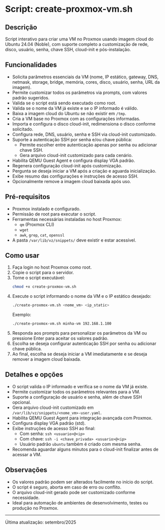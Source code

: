 
# Script: create-proxmox-vm.sh

## Descrição

Script interativo para criar uma VM no Proxmox usando imagem cloud do Ubuntu 24.04 (Noble), com suporte completo a customização de rede, disco, usuário, senha, chave SSH, cloud-init e pós-instalação.

## Funcionalidades

- Solicita parâmetros essenciais da VM (nome, IP estático, gateway, DNS, netmask, storage, bridge, memória, cores, disco, usuário, senha, URL da imagem).
- Permite customizar todos os parâmetros via prompts, com valores padrão sugeridos.
- Valida se o script está sendo executado como root.
- Valida se o nome da VM já existe e se o IP informado é válido.
- Baixa a imagem cloud do Ubuntu se não existir em `/tmp`.
- Cria a VM base no Proxmox com as configurações informadas.
- Importa e configura o disco cloud-init, redimensiona o disco conforme solicitado.
- Configura rede, DNS, usuário, senha e SSH via cloud-init customizado.
- Suporte a autenticação SSH por senha e/ou chave pública:
   - Permite escolher entre autenticação apenas por senha ou adicionar chave SSH.
   - Gera arquivo cloud-init customizado para cada cenário.
- Habilita QEMU Guest Agent e configura display VGA padrão.
- Regenera configuração cloud-init após customização.
- Pergunta se deseja iniciar a VM após a criação e aguarda inicialização.
- Exibe resumo das configurações e instruções de acesso SSH.
- Opcionalmente remove a imagem cloud baixada após uso.

## Pré-requisitos

- Proxmox instalado e configurado.
- Permissão de root para executar o script.
- Ferramentas necessárias instaladas no host Proxmox:
   - `qm` (Proxmox CLI)
   - `wget`
   - `awk`, `grep`, `cat`, `openssl`
- A pasta `/var/lib/vz/snippets/` deve existir e estar acessível.

## Como usar

1. Faça login no host Proxmox como root.
2. Copie o script para o servidor.
3. Torne o script executável:
    ```bash
    chmod +x create-proxmox-vm.sh
    ```
4. Execute o script informando o nome da VM e o IP estático desejado:
    ```bash
    ./create-proxmox-vm.sh <nome_vm> <ip_static>
    ```
    Exemplo:
    ```bash
    ./create-proxmox-vm.sh minha-vm 192.168.1.100
    ```
5. Responda aos prompts para personalizar os parâmetros da VM ou pressione Enter para aceitar os valores padrão.
6. Escolha se deseja configurar autenticação SSH por senha ou adicionar chave pública.
7. Ao final, escolha se deseja iniciar a VM imediatamente e se deseja remover a imagem cloud baixada.

## Detalhes e opções

- O script valida o IP informado e verifica se o nome da VM já existe.
- Permite customizar todos os parâmetros relevantes para a VM.
- Suporte a configuração de usuário e senha, além de chave SSH opcional.
- Gera arquivo cloud-init customizado em `/var/lib/vz/snippets/<nome_vm>-user.yaml`.
- Habilita QEMU Guest Agent para integração avançada com Proxmox.
- Configura display VGA padrão (std).
- Exibe instruções de acesso SSH ao final:
   - Com senha: `ssh <usuario>@<ip>`
   - Com chave: `ssh -i <chave_privada> <usuario>@<ip>`
   - Usuário padrão `ubuntu` também é criado com mesma senha.
- Recomenda aguardar alguns minutos para o cloud-init finalizar antes de acessar a VM.

## Observações

- Os valores padrão podem ser alterados facilmente no início do script.
- O script é seguro, aborta em caso de erro ou conflito.
- O arquivo cloud-init gerado pode ser customizado conforme necessidade.
- Ideal para automação de ambientes de desenvolvimento, testes ou produção no Proxmox.

---
Última atualização: setembro/2025
